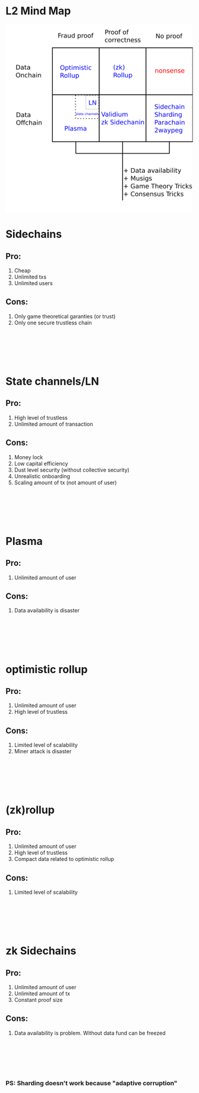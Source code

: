 # L2 Mind Map

![Map](map.png)

# Sidechains

## Pro:

1. Cheap
2. Unlimited txs
3. Unlimited users

## Cons:

1. Only game theoretical garanties (or trust)
2. Only one secure trustless chain

&nbsp;

&nbsp;

&nbsp;

# State channels/LN

## Pro:

1. High level of trustless
2. Unlimited amount of transaction

## Cons:

1. Money lock 
2. Low capital efficiency
3. Dust level security (without collective security)
4. Unrealistic onboarding
5. Scaling amount of tx (not amount of user)

&nbsp;

&nbsp;

&nbsp;

# Plasma

## Pro:

1. Unlimited amount of user

## Cons:

1. Data availability is disaster

&nbsp;

&nbsp;

&nbsp;

# optimistic rollup

## Pro:

1. Unlimited amount of user
2. High level of trustless

## Cons:

1. Limited level of scalability
2. Miner attack is disaster

&nbsp;

&nbsp;

&nbsp;

# (zk)rollup

## Pro:

1. Unlimited amount of user
2. High level of trustless
3. Compact data related to optimistic rollup

## Cons:

1. Limited level of scalability

&nbsp;

&nbsp;

&nbsp;

# zk Sidechains

## Pro:

1. Unlimited amount of user
2. Unlimited amount of tx
3. Constant proof size

## Cons:

1. Data availability is problem. Without data fund can be freezed

&nbsp;

&nbsp;

&nbsp;

### PS: Sharding doesn't work because "adaptive corruption"